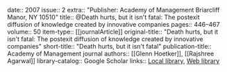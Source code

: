 date:: 2007
issue:: 2
extra:: "Publisher: Academy of Management Briarcliff Manor, NY 10510"
title:: @Death hurts, but it isn't fatal: The postexit diffusion of knowledge created by innovative companies
pages:: 446–467
volume:: 50
item-type:: [[journalArticle]]
original-title:: "Death hurts, but it isn't fatal: The postexit diffusion of knowledge created by innovative companies"
short-title:: "Death hurts, but it isn't fatal"
publication-title:: Academy of Management journal
authors:: [[Glenn Hoetker]], [[Rajshree Agarwal]]
library-catalog:: Google Scholar
links:: [Local library](zotero://select/library/items/52PJMNYR), [Web library](https://www.zotero.org/users/6520516/items/52PJMNYR)
